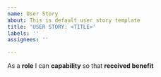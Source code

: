 ```yaml
---
name: User Story
about: This is default user story template
title: 'USER STORY: <TITLE>'
labels: ''
assignees: ''

---
```


As a  **role** I can **capability** so that **received benefit**
